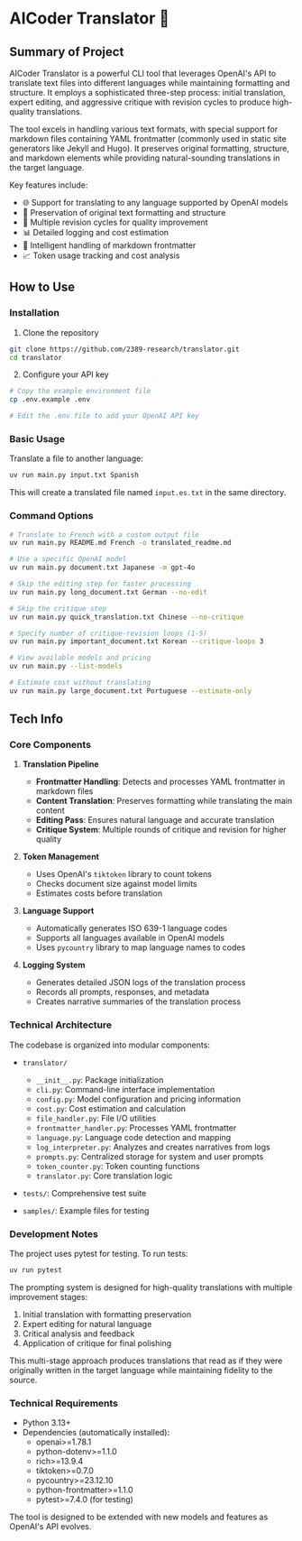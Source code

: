 # AICoder Translator 🚀

## Summary of Project

AICoder Translator is a powerful CLI tool that leverages OpenAI's API to translate text files into different languages while maintaining formatting and structure. It employs a sophisticated three-step process: initial translation, expert editing, and aggressive critique with revision cycles to produce high-quality translations.

The tool excels in handling various text formats, with special support for markdown files containing YAML frontmatter (commonly used in static site generators like Jekyll and Hugo). It preserves original formatting, structure, and markdown elements while providing natural-sounding translations in the target language.

Key features include:

- 🌐 Support for translating to any language supported by OpenAI models
- 📝 Preservation of original text formatting and structure
- 🔄 Multiple revision cycles for quality improvement
- 📊 Detailed logging and cost estimation
- 🧠 Intelligent handling of markdown frontmatter
- 📈 Token usage tracking and cost analysis

## How to Use

### Installation

1. Clone the repository

```bash
git clone https://github.com/2389-research/translator.git
cd translator
```

2. Configure your API key

```bash
# Copy the example environment file
cp .env.example .env

# Edit the .env file to add your OpenAI API key
```

### Basic Usage

Translate a file to another language:

```bash
uv run main.py input.txt Spanish
```

This will create a translated file named `input.es.txt` in the same directory.

### Command Options

```bash
# Translate to French with a custom output file
uv run main.py README.md French -o translated_readme.md

# Use a specific OpenAI model
uv run main.py document.txt Japanese -m gpt-4o

# Skip the editing step for faster processing
uv run main.py long_document.txt German --no-edit

# Skip the critique step
uv run main.py quick_translation.txt Chinese --no-critique

# Specify number of critique-revision loops (1-5)
uv run main.py important_document.txt Korean --critique-loops 3

# View available models and pricing
uv run main.py --list-models

# Estimate cost without translating
uv run main.py large_document.txt Portuguese --estimate-only
```

## Tech Info

### Core Components

1. **Translation Pipeline**

    - **Frontmatter Handling**: Detects and processes YAML frontmatter in markdown files
    - **Content Translation**: Preserves formatting while translating the main content
    - **Editing Pass**: Ensures natural language and accurate translation
    - **Critique System**: Multiple rounds of critique and revision for higher quality

2. **Token Management**

    - Uses OpenAI's `tiktoken` library to count tokens
    - Checks document size against model limits
    - Estimates costs before translation

3. **Language Support**

    - Automatically generates ISO 639-1 language codes
    - Supports all languages available in OpenAI models
    - Uses `pycountry` library to map language names to codes

4. **Logging System**
    - Generates detailed JSON logs of the translation process
    - Records all prompts, responses, and metadata
    - Creates narrative summaries of the translation process

### Technical Architecture

The codebase is organized into modular components:

- `translator/`

    - `__init__.py`: Package initialization
    - `cli.py`: Command-line interface implementation
    - `config.py`: Model configuration and pricing information
    - `cost.py`: Cost estimation and calculation
    - `file_handler.py`: File I/O utilities
    - `frontmatter_handler.py`: Processes YAML frontmatter
    - `language.py`: Language code detection and mapping
    - `log_interpreter.py`: Analyzes and creates narratives from logs
    - `prompts.py`: Centralized storage for system and user prompts
    - `token_counter.py`: Token counting functions
    - `translator.py`: Core translation logic

- `tests/`: Comprehensive test suite
- `samples/`: Example files for testing

### Development Notes

The project uses pytest for testing. To run tests:

```bash
uv run pytest
```

The prompting system is designed for high-quality translations with multiple improvement stages:

1. Initial translation with formatting preservation
2. Expert editing for natural language
3. Critical analysis and feedback
4. Application of critique for final polishing

This multi-stage approach produces translations that read as if they were originally written in the target language while maintaining fidelity to the source.

### Technical Requirements

- Python 3.13+
- Dependencies (automatically installed):
    - openai>=1.78.1
    - python-dotenv>=1.1.0
    - rich>=13.9.4
    - tiktoken>=0.7.0
    - pycountry>=23.12.10
    - python-frontmatter>=1.1.0
    - pytest>=7.4.0 (for testing)

The tool is designed to be extended with new models and features as OpenAI's API evolves.
